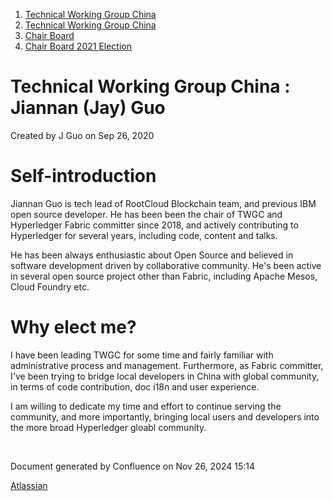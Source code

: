 1. [Technical Working Group China](index.html)
2. [Technical Working Group China](Technical-Working-Group-China_22151170.html)
3. [Chair Board](Chair-Board_22151248.html)
4. [Chair Board 2021 Election](Chair-Board-2021-Election_22152370.html)

# Technical Working Group China : Jiannan (Jay) Guo

Created by J Guo on Sep 26, 2020

# Self-introduction

Jiannan Guo is tech lead of RootCloud Blockchain team, and previous IBM open source developer. He has been been the chair of TWGC and Hyperledger Fabric committer since 2018, and actively contributing to Hyperledger for several years, including code, content and talks.

He has been always enthusiastic about Open Source and believed in software development driven by collaborative community. He's been active in several open source project other than Fabric, including Apache Mesos, Cloud Foundry etc.

# Why elect me?

I have been leading TWGC for some time and fairly familiar with administrative process and management. Furthermore, as Fabric committer, I've been trying to bridge local developers in China with global community, in terms of code contribution, doc i18n and user experience.

I am willing to dedicate my time and effort to continue serving the community, and more importantly, bringing local users and developers into the more broad Hyperledger gloabl community.

 

Document generated by Confluence on Nov 26, 2024 15:14

[Atlassian](http://www.atlassian.com/)
